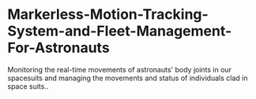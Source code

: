 # Markerless-Motion-Tracking-System-and-Fleet-Management-For-Astronauts
Monitoring the real-time movements of astronauts' body joints in our spacesuits and managing the movements and status of individuals clad in space suits..
